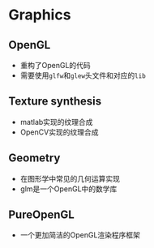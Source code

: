 # Graphics

## OpenGL
- 重构了OpenGL的代码
- 需要使用`glfw`和`glew`头文件和对应的`lib`

## Texture synthesis
- matlab实现的纹理合成
- OpenCV实现的纹理合成

## Geometry
- 在图形学中常见的几何运算实现
- glm是一个OpenGL中的数学库

## PureOpenGL
- 一个更加简洁的OpenGL渲染程序框架